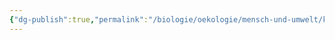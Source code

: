 ```yaml
---
{"dg-publish":true,"permalink":"/biologie/oekologie/mensch-und-umwelt/konventionelle-landwirtschaft/"}
---
```

